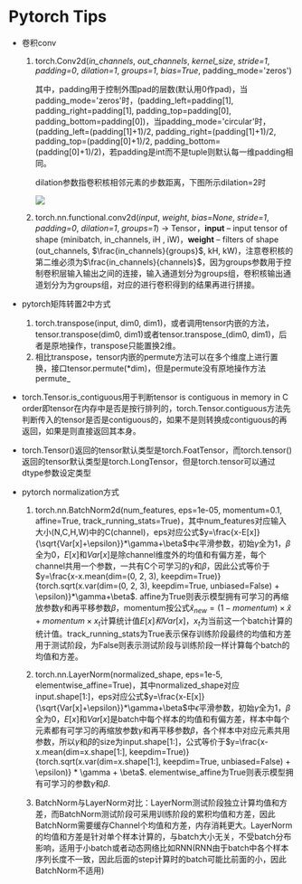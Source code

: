 # Pytorch Tips

* 卷积conv
  1. torch.Conv2d(*in_channels*, *out_channels*, *kernel_size*, *stride=1*, *padding=0*, *dilation=1*, *groups=1*, *bias=True*, padding_mode='zeros')
  
     其中，padding用于控制外围pad的层数(默认用0作pad)，当padding_mode='zeros'时，(padding_left=padding[1], padding_right=padding[1], padding_top=padding[0], padding_bottom=padding[0])，当padding_mode='circular'时，(padding_left=(padding[1]+1)/2, padding_right=(padding[1]+1)/2, padding_top=(padding[0]+1)/2, padding_bottom=(padding[0]+1)/2)，若padding是int而不是tuple则默认每一维padding相同。
  
     dilation参数指卷积核相邻元素的步数距离，下图所示dilation=2时
  
     <img src="https://raw.githubusercontent.com/tracy-talent/pytorch-tutorials/master/images/dilation.png?token=ADSCPHALO3BOYFIQXBOBCC26N573O" align="center">
     
  2. torch.nn.functional.conv2d(*input*, *weight*, *bias=None*, *stride=1*, *padding=0*, *dilation=1*, *groups=1*) → Tensor，**input** – input tensor of shape (minibatch, in\_channels, iH , iW)，**weight** – filters of shape (out_channels, $\frac{in_channels}{groups}$, kH, kW)，注意卷积核的第二维必须为$\frac{in_channels}{channels}$，因为groups参数用于控制卷积层输入输出之间的连接，输入通道划分为groups组，卷积核输出通道划分为为groups组，对应的进行卷积得到的结果再进行拼接。
  
* pytorch矩阵转置2中方式

  1. torch.transpose(input, dim0, dim1)，或者调用tensor内嵌的方法，tensor.transpose(dim0, dim1)或者tensor.transpose_(dim0, dim1)，后者是原地操作，transpose只能置换2维。
  2. 相比transpose，tensor内嵌的permute方法可以在多个维度上进行置换，接口tensor.permute(*dim)，但是permute没有原地操作方法permute_
  
* torch.Tensor.is_contiguous用于判断tensor is contiguous in memory in C order即tensor在内存中是否是按行排列的，torch.Tensor.contiguous方法先判断传入的tensor是否是contiguous的，如果不是则转换成contiguous的再返回，如果是则直接返回其本身。

* torch.Tensor()返回的tensor默认类型是torch.FoatTensor，而torch.tensor()返回的tensor默认类型是torch.LongTensor，但是torch.tensor可以通过dtype参数设定类型

* pytorch normalization方式

  1. torch.nn.BatchNorm2d(num_features, eps=1e-05, momentum=0.1, affine=True, track_running_stats=True)，其中num_features对应输入大小(N,C,H,W)中的C(channel)，eps对应公式$y=\frac{x-E[x]}{\sqrt{Var[x]+\epsilon}}*\gamma+\beta$中$\epsilon$平滑参数，初始$\gamma$全为1，$\beta$全为0，$E[x]$和$Var[x]$是除channel维度外的均值和有偏方差，每个channel共用一个参数，一共有C个可学习的$\gamma$和$\beta$，因此公式等价于$y=\frac{x-x.mean(dim=(0, 2, 3), keepdim=True)}{torch.sqrt(x.var(dim=(0, 2, 3), keepdim=True, unbiased=False) + \epsilon)}*\gamma+\beta$. affine为True则表示模型拥有可学习的再缩放参数$\gamma$和再平移参数$\beta$，momentum按公式$\hat{x}_{new}=(1-momentum)\times\hat{x}+momentum\times{x_t}$计算统计值$E[x]和Var[x]$，$x_t$为当前这一个batch计算的统计值。track_running_stats为True表示保存训练阶段最终的均值和方差用于测试阶段，为False则表示测试阶段与训练阶段一样计算每个batch的均值和方差。

  2. torch.nn.LayerNorm(normalized_shape, eps=1e-5, elementwise_affine=True)，其中normalized_shape对应input.shape[1:]，eps对应公式$y=\frac{x-E[x]}{\sqrt{Var[x]+\epsilon}}*\gamma+\beta$中$\epsilon$平滑参数，初始$\gamma$全为1，$\beta$全为0，$E[x]$和$Var[x]$是batch中每个样本的均值和有偏方差，样本中每个元素都有可学习的再缩放参数$\gamma$和再平移参数$\beta$，各个样本中对应元素共用参数，所以$\gamma$和$\beta$的size为input.shape[1:]，公式等价于$y=\frac{x-x.mean(dim=x.shape[1:], keepdim=True)}{torch.sqrt(x.var(dim=x.shape[1:], keepdim=True, unbiased=False) + \epsilon)} * \gamma + \beta$. elementwise_affine为True则表示模型拥有可学习的参数$\gamma$和$\beta$.
  3. BatchNorm与LayerNorm对比：LayerNorm测试阶段独立计算均值和方差，而BatchNorm测试阶段可采用训练阶段的累积均值和方差，因此BatchNorm需要缓存Channel个均值和方差，内存消耗更大。LayerNorm的均值和方差是针对单个样本计算的，与batch大小无关，不受batch分布影响，适用于小batch或者动态网络比如RNN(RNN由于batch中各个样本序列长度不一致，因此后面的step计算时的batch可能比前面的小，因此BatchNorm不适用)
